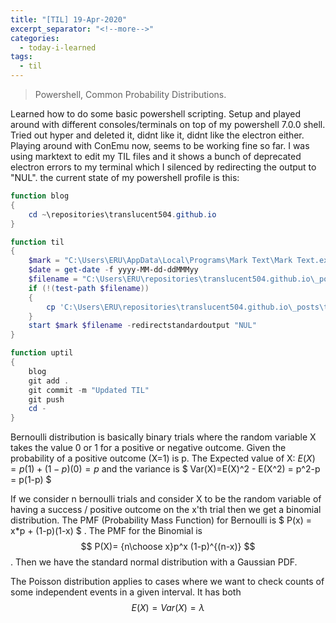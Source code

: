 ```yaml
---
title: "[TIL] 19-Apr-2020"
excerpt_separator: "<!--more-->"
categories:
  - today-i-learned
tags:
  - til 
---
```


> Powershell, Common Probability Distributions.

<!--more-->

Learned how to do some basic powershell scripting. Setup and played around with different consoles/terminals on top of my powershell 7.0.0 shell. Tried out hyper and deleted it, didnt like it, didnt like the electron either. Playing around with ConEmu now, seems to be working fine so far. I was using marktext to edit my TIL files and it shows a bunch of deprecated electron errors to my terminal which I silenced by redirecting the output to "NUL". the current state of my powershell profile is this:

```powershell
function blog
{
    cd ~\repositories\translucent504.github.io
}

function til
{    
    $mark = "C:\Users\ERU\AppData\Local\Programs\Mark Text\Mark Text.exe"
    $date = get-date -f yyyy-MM-dd-ddMMMyy
    $filename = "C:\Users\ERU\repositories\translucent504.github.io\_posts\$date.md"
    if (!(test-path $filename))
    {
        cp 'C:\Users\ERU\repositories\translucent504.github.io\_posts\template.md' $filename
    }
    start $mark $filename -redirectstandardoutput "NUL"
}

function uptil
{
    blog
    git add .
    git commit -m "Updated TIL"
    git push
    cd -
}
```

Bernoulli distribution is basically binary trials where the random variable X takes the value 0 or 1 for a positive or negative outcome. Given the probability of a positive outcome (X=1) is p. The Expected value of X: $E(X) = p(1) + (1-p)(0) = p$ and the variance is $ Var(X)=E(X)^2 - E(X^2) = p^2-p = p(1-p) $

If we consider n bernoulli trials and consider X to be the random variable of having a success / positive outcome on the x'th trial then we get a binomial distribution. The PMF (Probability Mass Function) for Bernoulli is $ P(x) = x*p + (1-p)(1-x) $ . The PMF for the Binomial is $$ P(X)= {n\choose x}p^x (1-p)^{(n-x)} $$ . Then we have the standard normal distribution with a Gaussian PDF.

The Poisson distribution applies to cases where we want to check counts of some independent events in a given interval. It has both $$ E(X) = Var(X)= \lambda $$ 
